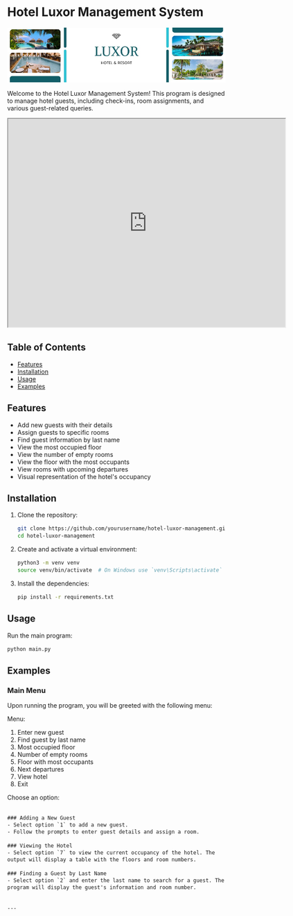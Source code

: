 
# Hotel Luxor Management System

![Hotel Luxor](https://github.com/JoacoMarc/Hotel-Guest-Management-System/blob/main/HotelLuxorBanner.jpg)

Welcome to the Hotel Luxor Management System! This program is designed to manage hotel guests, including check-ins, room assignments, and various guest-related queries. 

<p align="center">
  <a href="https://www.youtube.com/watch?v=dQw4w9WgXcQ">
    <iframe src="https://drive.google.com/file/d/1qzy2rXzdfiMitIJUhM-W6MUScAHX8TpF/preview" width="640" height="480"></iframe>
  </a>
</p>

## Table of Contents
- [Features](#features)
- [Installation](#installation)
- [Usage](#usage)
- [Examples](#examples)


## Features
- Add new guests with their details
- Assign guests to specific rooms
- Find guest information by last name
- View the most occupied floor
- View the number of empty rooms
- View the floor with the most occupants
- View rooms with upcoming departures
- Visual representation of the hotel's occupancy

## Installation
1. Clone the repository:
   ```bash
   git clone https://github.com/yourusername/hotel-luxor-management.git
   cd hotel-luxor-management
   ```

2. Create and activate a virtual environment:
   ```bash
   python3 -m venv venv
   source venv/bin/activate  # On Windows use `venv\Scripts\activate`
   ```

3. Install the dependencies:
   ```bash
   pip install -r requirements.txt
   ```

## Usage
Run the main program:
```bash
python main.py
```


## Examples
### Main Menu
Upon running the program, you will be greeted with the following menu:


Menu:
1. Enter new guest
2. Find guest by last name
3. Most occupied floor
4. Number of empty rooms
5. Floor with most occupants
6. Next departures
7. View hotel
8. Exit

Choose an option:
```

### Adding a New Guest
- Select option `1` to add a new guest.
- Follow the prompts to enter guest details and assign a room.

### Viewing the Hotel
- Select option `7` to view the current occupancy of the hotel. The output will display a table with the floors and room numbers.

### Finding a Guest by Last Name
- Select option `2` and enter the last name to search for a guest. The program will display the guest's information and room number.


---

